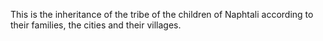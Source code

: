 This is the inheritance of the tribe of the children of Naphtali according to their families, the cities and their villages.
